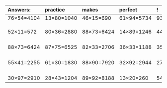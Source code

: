 | Answers: | practice | makes | perfect | ! |
| :--- | :--- | :--- | :--- | :--- |
| 76×54=4104 | 13×80=1040 | 46×15=690 | 61×94=5734 | 93×19=1767 | 
|   |   |   |   |   | 
|   |   |   |   |   | 
|   |   |   |   |   | 
| 52×11=572 | 80×36=2880 | 88×73=6424 | 14×89=1246 | 44×41=1804 | 
|   |   |   |   |   | 
|   |   |   |   |   | 
|   |   |   |   |   | 
|   |   |   |   |   | 
| 88×73=6424 | 87×75=6525 | 82×33=2706 | 36×33=1188 | 35×21=735 | 
|   |   |   |   |   | 
|   |   |   |   |   | 
|   |   |   |   |   | 
|   |   |   |   |   | 
| 55×41=2255 | 61×30=1830 | 88×90=7920 | 32×92=2944 | 27×17=459 | 
|   |   |   |   |   | 
|   |   |   |   |   | 
|   |   |   |   |   | 
|   |   |   |   |   | 
| 30×97=2910 | 28×43=1204 | 89×92=8188 | 13×20=260 | 54×19=1026 | 
